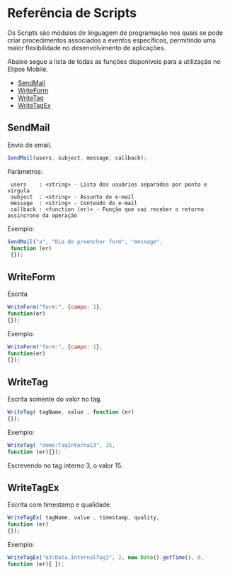 # Referência de Scripts

  Os Scripts são módulos de linguagem de programação nos quais se pode criar procedimentos associados a eventos específicos, permitindo uma maior flexibilidade no desenvolvimento de aplicações.

  Abaixo segue a lista de todas as funções disponíveis para a utilização no Elipse Mobile.
* [SendMail](#sendmail)
* [WriteForm](#writeform)
* [WriteTag](#writetag)
* [WriteTagEx](#writetagex)

## SendMail
  Envio de email.

```js
SendMail(users, subject, message, callback);
```
Parâmetros:
```
 users    : <string> - Lista dos usuários separados por ponto e virgula
 subject  : <string> - Assunto do e-mail
 message  : <string> - Conteúdo do e-mail
 callback : <function (er)> - Função que vai receber o retorno assincrono da operação
```
Exemplo:
 
```js
SendMail("a", "Dia de preencher form", "message",
 function (er) 
 {});
```
 
 ## WriteForm
  Escrita
 
 ```js
 WriteForm("form:", {campo: 1}, 
 function(er)
 {});
 ```
 
 Exemplo:
 ```js
 WriteForm("form:", {campo: 1}, 
 function(er)
 {});
 ```
 

## WriteTag 
Escrita somente do valor no tag.

```js
WriteTag( tagName, value , function (er) 
{});
```

Exemplo:
```js
WriteTag( "demo:TagInternal3", 15,
function (er){});
```
Escrevendo no tag interno 3, o valor 15.

## WriteTagEx 
Escrita com timestamp e qualidade.

```js
WriteTagEx( tagName, value , timestamp, quality, 
function (er) 
{});
```

Exemplo:
```js
WriteTagEx("e3:Data.InternalTag1", 2, new Date().getTime(), 0,
function (er){ });
```

